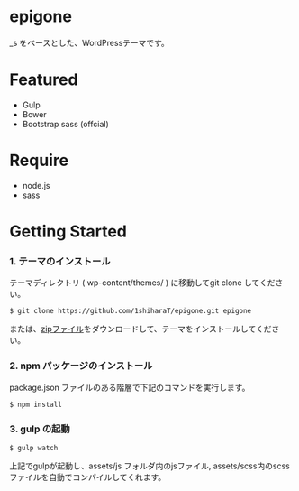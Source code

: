epigone
===
_s をベースとした、WordPressテーマです。

# Featured

* Gulp
* Bower
* Bootstrap sass (offcial)

# Require

* node.js
* sass

# Getting Started

### 1. テーマのインストール

テーマディレクトリ ( wp-content/themes/ ) に移動してgit clone してください。

	$ git clone https://github.com/1shiharaT/epigone.git epigone

または、[zipファイル](https://github.com/1shiharaT/epigone/archive/master.zip)をダウンロードして、テーマをインストールしてください。

### 2. npm パッケージのインストール

package.json ファイルのある階層で下記のコマンドを実行します。

	$ npm install

### 3. gulp の起動

	$ gulp watch

上記でgulpが起動し、assets/js フォルダ内のjsファイル, assets/scss内のscssファイルを自動でコンパイルしてくれます。


